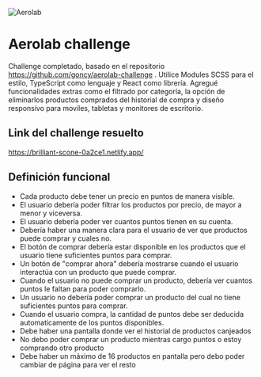 ![Aerolab](./src/assets/logo.svg "Aerolab")


# Aerolab challenge
Challenge completado, basado en el repositorio https://github.com/goncy/aerolab-challenge .
Utilice Modules SCSS para el estilo, TypeScript como lenguaje y React como librería.
Agregué funcionalidades extras como el filtrado por categoría, la opción de eliminarlos productos comprados del historial de compra y diseño responsivo para moviles, tabletas y monitores de escritorio. 

## Link del challenge resuelto
https://brilliant-scone-0a2ce1.netlify.app/

## Definición funcional
* Cada producto debe tener un precio en puntos de manera visible.
* El usuario debería poder filtrar los productos por precio, de mayor a menor y viceversa.
* El usuario debería poder ver cuantos puntos tienen en su cuenta.
* Debería haber una manera clara para el usuario de ver que productos puede comprar y cuales no.
* El botón de comprar debería estar disponible en los productos que el usuario tiene suficientes puntos para comprar.
* Un botón de "comprar ahora" debería mostrarse cuando el usuario interactúa con un producto que puede comprar.
* Cuando el usuario no puede comprar un producto, debería ver cuantos puntos le faltan para poder comprarlo.
* Un usuario no debería poder comprar un producto del cual no tiene suficientes puntos para comprar.
* Cuando el usuario compra, la cantidad de puntos debe ser deducida automaticamente de los puntos disponibles.
* Debe haber una pantalla donde ver el historial de productos canjeados
* No debo poder comprar un producto mientras cargo puntos o estoy comprando otro producto
* Debe haber un máximo de 16 productos en pantalla pero debo poder cambiar de página para ver el resto


